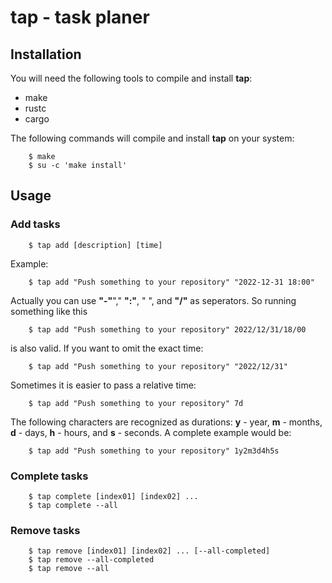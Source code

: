 # tap - task planer

## Installation

You will need the following tools to compile and install __tap__:

* make
* rustc
* cargo

The following commands will compile and install __tap__ on your system:

```
    $ make
    $ su -c 'make install'
```

## Usage

### Add tasks

```
    $ tap add [description] [time]
```

Example:

```
    $ tap add "Push something to your repository" "2022-12-31 18:00"
```
Actually you can use __"-"__"," __":"__, " ", and __"/"__ as seperators.
So running something like this

```
    $ tap add "Push something to your repository" 2022/12/31/18/00
```
is also valid. If you want to omit the exact time:
```
    $ tap add "Push something to your repository" "2022/12/31"
```

Sometimes it is easier to pass a relative time:

```
    $ tap add "Push something to your repository" 7d
```

The following characters are recognized as durations: __y__ - year, 
__m__ - months, __d__ - days, __h__ - hours, and __s__ - seconds. A complete
example would be:

```
    $ tap add "Push something to your repository" 1y2m3d4h5s
```
### Complete tasks

```
    $ tap complete [index01] [index02] ...
    $ tap complete --all
```

### Remove tasks

```
    $ tap remove [index01] [index02] ... [--all-completed]
    $ tap remove --all-completed
    $ tap remove --all
```
